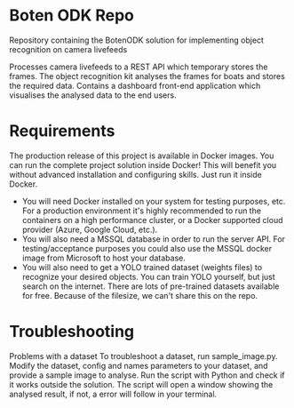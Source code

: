 # Boten ODK Repo
Repository containing the BotenODK solution for implementing object recognition on camera livefeeds

Processes camera livefeeds to a REST API which temporary stores the frames. The object recognition kit analyses the frames for boats and stores the required data.
Contains a dashboard front-end application which visualises the analysed data to the end users.

# Requirements
The production release of this project is available in Docker images. You can run the complete project solution inside Docker!
This will benefit you without advanced installation and configuring skills. Just run it inside Docker. 

- You will need Docker installed on your system for testing purposes, etc. For a production environment it's highly recommended to run the containers on a high performance cluster, or a Docker supported cloud provider (Azure, Google Cloud, etc.).
- You will also need a MSSQL database in order to run the server API. For testing/acceptance purposes you could also use the MSSQL docker image from Microsoft to host your database. 
- You will also need to get a YOLO trained dataset (weights files) to recognize your desired objects. You can train YOLO yourself, but just search on the internet. There are lots of pre-trained datasets available for free. Because of the filesize, we can't share this on the repo.

# Troubleshooting
Problems with a dataset
To troubleshoot a dataset, run sample_image.py. Modify the dataset, config and names parameters to your dataset, and provide a sample image to analyse. Run the script with Python and check if it works outside the solution. The script will open a window showing the analysed result, if not, a error will follow in your terminal. 